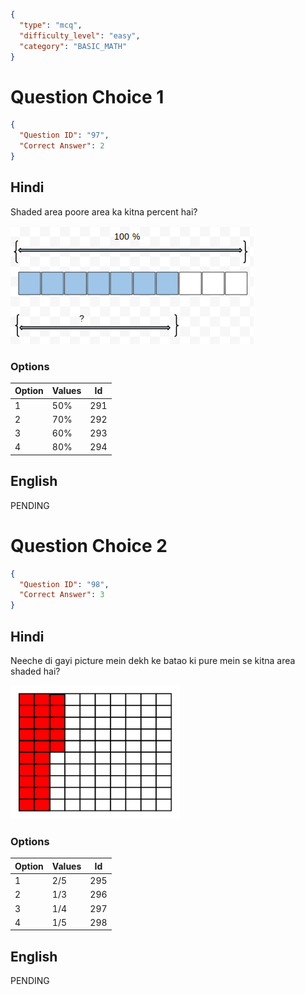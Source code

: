 ```json
{
  "type": "mcq",
  "difficulty_level": "easy",
  "category": "BASIC_MATH"
}
```

# Question Choice 1
```json
{
  "Question ID": "97",
  "Correct Answer": 2
}
```

## Hindi
Shaded area poore area ka kitna percent hai?

![](images/question_7/choice1.png)

### Options
| Option | Values                 |Id     |
|:-------|:-----------------------|:-----:|
| 1      | 50%                    |291    |
| 2      | 70%                    |292    |
| 3      | 60%                    |293    |
| 4      | 80%                    |294    |

## English
PENDING

# Question Choice 2
```json
{
  "Question ID": "98",
  "Correct Answer": 3
}
```

## Hindi
Neeche di gayi picture mein dekh ke batao ki pure mein se kitna area shaded hai?

![](images/question_7/choice2.png)

### Options
| Option | Values                 |Id     |
|:-------|:-----------------------|:-----:|
| 1      | 2/5                    |295    |
| 2      | 1/3                    |296    |
| 3      | 1/4                    |297    |
| 4      | 1/5                    |298    |


## English
PENDING
